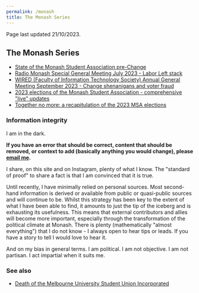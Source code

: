 ```yaml
---
permalink: /monash
title: The Monash Series
---
```


Page last updated 21/10/2023.

## The Monash Series

- [State of the Monash Student Association pre-Change](/msa)
- [Radio Monash Special General Meeting July 2023 - Labor Left stack](/radmon)
- [WIRED (Faculty of Information Technology Society) Annual General Meeting September 2023 - Change shenanigans and voter fraud](/wired)
- [2023 elections of the Monash Student Association - comprehensive "live" updates](/msa23)
- [Together no more: a recapitulation of the 2023 MSA elections](/changemsa)

### Information integrity

I am in the dark.

**If you have an error that should be correct, content that should be removed, or context to add (basically anything you would change), please [email me](mailto:nhtnhanbn@gmail.com).**

I share, on this site and on Instagram, plenty of what I know. The "standard of proof" to share a fact is that I am convinced that it is true.

Until recently, I have minimally relied on personal sources. Most second-hand information is derived or available from public or quasi-public sources and will continue to be. Whilst this strategy has been key to the extent of what I have been able to find, it amounts to just the tip of the iceberg and is exhausting its usefulness. This means that external contributors and allies will become more important, especially through the transformation of the political climate at Monash. There is plenty (mathematically "almost everything") that I do not know - I always open to hear tips or leads. If you have a story to tell I would love to hear it.

And on my bias in general terms.
I am political.
I am not objective.
I am not partisan.
I act impartial when it suits me.

### See also

- [Death of the Melbourne University Student Union Incorporated](/musu)

